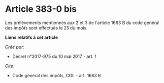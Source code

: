 # Article 383-0 bis

Les prélèvements mentionnés aux 
2 et 3 de l'article 1663 B du code général des impôts
sont effectués le 25 du mois.

**Liens relatifs à cet article**

_Créé par_:

  - Décret n°2017-975 du 10 mai 2017 - art. 1

_Cite_:

  - Code général des impôts, CGI. - art. 1663 B
